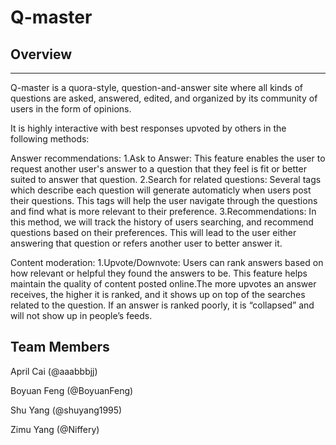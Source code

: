 # Q-master


## Overview
----
Q-master is a quora-style, question-and-answer site where all kinds of questions are asked, answered, edited, and organized by its community of users in the form of opinions. 

It is highly interactive with best responses upvoted by others in the following methods:

Answer recommendations:
1.Ask to Answer: This feature enables the user to request another user's answer to a question that they feel is fit or better suited to answer that question.
2.Search for related questions: Several tags which describe each question will generate automaticly when users post their questions. This tags will help the user navigate through the questions and find what is more relevant to their preference.
3.Recommendations: In this method, we will track the history of users searching, and recommend questions based on their preferences. This will lead to the user either answering that question or refers another user to better answer it.

Content moderation:
1.Upvote/Downvote: Users can rank answers based on how relevant or helpful they found the answers to be. This feature helps maintain the quality of content posted online.The more upvotes an answer receives, the higher it is ranked, and it shows up on top of the searches related to the question. If an answer is ranked poorly, it is “collapsed” and will not show up in people’s feeds.

## Team Members
April Cai (@aaabbbjj)

Boyuan Feng (@BoyuanFeng)

Shu Yang (@shuyang1995)

Zimu Yang (@Niffery)
